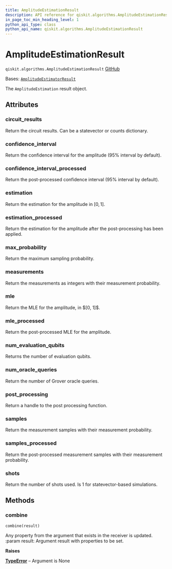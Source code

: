 ```yaml
---
title: AmplitudeEstimationResult
description: API reference for qiskit.algorithms.AmplitudeEstimationResult
in_page_toc_min_heading_level: 1
python_api_type: class
python_api_name: qiskit.algorithms.AmplitudeEstimationResult
---
```


# AmplitudeEstimationResult

<span id="qiskit.algorithms.AmplitudeEstimationResult" />

`qiskit.algorithms.AmplitudeEstimationResult` [GitHub](https://github.com/qiskit/qiskit/tree/stable/0.45/qiskit/algorithms/amplitude_estimators/ae.py "view source code")

Bases: [`AmplitudeEstimatorResult`](qiskit.algorithms.AmplitudeEstimatorResult "qiskit.algorithms.amplitude_estimators.amplitude_estimator.AmplitudeEstimatorResult")

The `AmplitudeEstimation` result object.

## Attributes

<span id="qiskit.algorithms.AmplitudeEstimationResult.circuit_results" />

### circuit\_results

Return the circuit results. Can be a statevector or counts dictionary.

<span id="qiskit.algorithms.AmplitudeEstimationResult.confidence_interval" />

### confidence\_interval

Return the confidence interval for the amplitude (95% interval by default).

<span id="qiskit.algorithms.AmplitudeEstimationResult.confidence_interval_processed" />

### confidence\_interval\_processed

Return the post-processed confidence interval (95% interval by default).

<span id="qiskit.algorithms.AmplitudeEstimationResult.estimation" />

### estimation

Return the estimation for the amplitude in $[0, 1]$.

<span id="qiskit.algorithms.AmplitudeEstimationResult.estimation_processed" />

### estimation\_processed

Return the estimation for the amplitude after the post-processing has been applied.

<span id="qiskit.algorithms.AmplitudeEstimationResult.max_probability" />

### max\_probability

Return the maximum sampling probability.

<span id="qiskit.algorithms.AmplitudeEstimationResult.measurements" />

### measurements

Return the measurements as integers with their measurement probability.

<span id="qiskit.algorithms.AmplitudeEstimationResult.mle" />

### mle

Return the MLE for the amplitude, in $\[0, 1]\$.

<span id="qiskit.algorithms.AmplitudeEstimationResult.mle_processed" />

### mle\_processed

Return the post-processed MLE for the amplitude.

<span id="qiskit.algorithms.AmplitudeEstimationResult.num_evaluation_qubits" />

### num\_evaluation\_qubits

Returns the number of evaluation qubits.

<span id="qiskit.algorithms.AmplitudeEstimationResult.num_oracle_queries" />

### num\_oracle\_queries

Return the number of Grover oracle queries.

<span id="qiskit.algorithms.AmplitudeEstimationResult.post_processing" />

### post\_processing

Return a handle to the post processing function.

<span id="qiskit.algorithms.AmplitudeEstimationResult.samples" />

### samples

Return the measurement samples with their measurement probability.

<span id="qiskit.algorithms.AmplitudeEstimationResult.samples_processed" />

### samples\_processed

Return the post-processed measurement samples with their measurement probability.

<span id="qiskit.algorithms.AmplitudeEstimationResult.shots" />

### shots

Return the number of shots used. Is 1 for statevector-based simulations.

## Methods

### combine

<span id="qiskit.algorithms.AmplitudeEstimationResult.combine" />

`combine(result)`

Any property from the argument that exists in the receiver is updated. :param result: Argument result with properties to be set.

**Raises**

[**TypeError**](https://docs.python.org/3/library/exceptions.html#TypeError "(in Python v3.12)") – Argument is None

